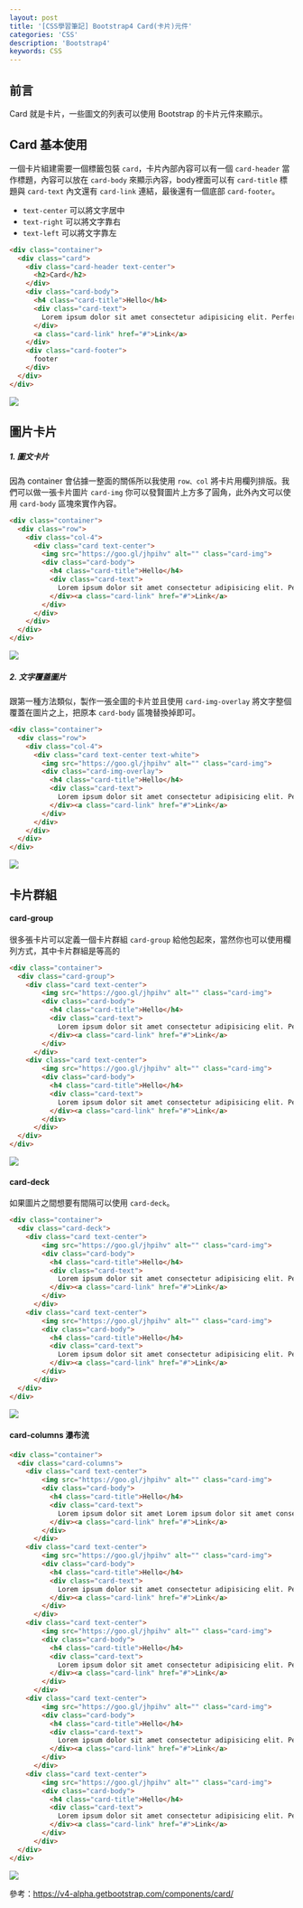 ```yaml
---
layout: post
title: '[CSS學習筆記] Bootstrap4 Card(卡片)元件'
categories: 'CSS'
description: 'Bootstrap4'
keywords: CSS
---
```


## 前言
Card 就是卡片，一些圖文的列表可以使用 Bootstrap 的卡片元件來顯示。

##  Card 基本使用
一個卡片組建需要一個標籤包裝 `card`，卡片內部內容可以有一個 `card-header` 當作標題，內容可以放在 `card-body` 來顯示內容，body裡面可以有 `card-title` 標題與 `card-text` 內文還有 `card-link` 連結，最後還有一個底部 `card-footer`。

- `text-center` 可以將文字居中
- `text-right` 可以將文字靠右
- `text-left` 可以將文字靠左

```html
<div class="container">
  <div class="card">
    <div class="card-header text-center">
      <h2>Card</h2>
    </div>
    <div class="card-body">
      <h4 class="card-title">Hello</h4>
      <div class="card-text">
        Lorem ipsum dolor sit amet consectetur adipisicing elit. Perferendis hic ut quae laborum at qui.
      </div>
      <a class="card-link" href="#">Link</a>
    </div>
    <div class="card-footer">
      footer
    </div>
  </div>
</div>
```

<img src="/images/posts/css/2018/img1070113-13.png">

## 圖片卡片

##### 1. 圖文卡片
因為 container 會佔據一整面的關係所以我使用 `row、col` 將卡片用欄列排版。我們可以做一張卡片圖片 `card-img` 你可以發賢圖片上方多了圓角，此外內文可以使用 `card-body` 區塊來實作內容。 

```html
<div class="container">
  <div class="row">
    <div class="col-4">
      <div class="card text-center">
        <img src="https://goo.gl/jhpihv" alt="" class="card-img">
        <div class="card-body">
          <h4 class="card-title">Hello</h4>
          <div class="card-text">
            Lorem ipsum dolor sit amet consectetur adipisicing elit. Perferendis hic ut quae laborum at qui.
          </div><a class="card-link" href="#">Link</a>
        </div>
      </div>
    </div>
  </div>
</div>
```

<img src="/images/posts/css/2018/img1070113-15.png">


##### 2. 文字覆蓋圖片
跟第一種方法類似，製作一張全圖的卡片並且使用 `card-img-overlay` 將文字整個覆蓋在圖片之上，把原本 `card-body` 區塊替換掉即可。

```html
<div class="container">
  <div class="row">
    <div class="col-4">
      <div class="card text-center text-white">
        <img src="https://goo.gl/jhpihv" alt="" class="card-img">
        <div class="card-img-overlay">
          <h4 class="card-title">Hello</h4>
          <div class="card-text">
            Lorem ipsum dolor sit amet consectetur adipisicing elit. Perferendis hic ut quae laborum at qui.
          </div><a class="card-link" href="#">Link</a>
        </div>
      </div>
    </div>
  </div>
</div>
```

<img src="/images/posts/css/2018/img1070113-14.png">

## 卡片群組

#### card-group
很多張卡片可以定義一個卡片群組 `card-group` 給他包起來，當然你也可以使用欄列方式，其中卡片群組是等高的

```html
<div class="container">
  <div class="card-group">
    <div class="card text-center">
        <img src="https://goo.gl/jhpihv" alt="" class="card-img">
        <div class="card-body">
          <h4 class="card-title">Hello</h4>
          <div class="card-text">
            Lorem ipsum dolor sit amet consectetur adipisicing elit. Perferendis hic ut quae laborum at qui.
          </div><a class="card-link" href="#">Link</a>
        </div>
      </div>
    <div class="card text-center">
        <img src="https://goo.gl/jhpihv" alt="" class="card-img">
        <div class="card-body">
          <h4 class="card-title">Hello</h4>
          <div class="card-text">
            Lorem ipsum dolor sit amet consectetur adipisicing elit. Perferendis hic ut quae laborum at qui.
          </div><a class="card-link" href="#">Link</a>
        </div>
      </div>
  </div>
</div>
```

<img src="/images/posts/css/2018/img1070113-16.png">

#### card-deck
如果圖片之間想要有間隔可以使用 `card-deck`。

```html
<div class="container">
  <div class="card-deck">
    <div class="card text-center">
        <img src="https://goo.gl/jhpihv" alt="" class="card-img">
        <div class="card-body">
          <h4 class="card-title">Hello</h4>
          <div class="card-text">
            Lorem ipsum dolor sit amet consectetur adipisicing elit. Perferendis hic ut quae laborum at qui.
          </div><a class="card-link" href="#">Link</a>
        </div>
      </div>
    <div class="card text-center">
        <img src="https://goo.gl/jhpihv" alt="" class="card-img">
        <div class="card-body">
          <h4 class="card-title">Hello</h4>
          <div class="card-text">
            Lorem ipsum dolor sit amet consectetur adipisicing elit. Perferendis hic ut quae laborum at qui.
          </div><a class="card-link" href="#">Link</a>
        </div>
      </div>
  </div>
</div>
```

<img src="/images/posts/css/2018/img1070113-17.png">

#### card-columns 瀑布流


```html
<div class="container">
  <div class="card-columns">
    <div class="card text-center">
        <img src="https://goo.gl/jhpihv" alt="" class="card-img">
        <div class="card-body">
          <h4 class="card-title">Hello</h4>
          <div class="card-text">
            Lorem ipsum dolor sit amet Lorem ipsum dolor sit amet consectetur adipisicing elit. Perferendis hic ut quae laborum at qui.Lorem ipsum dolor sit amet consectetur adipisicing elit. Perferendis hic ut quae laborum at qui. ut quae laborum at qui.
          </div><a class="card-link" href="#">Link</a>
        </div>
      </div>
    <div class="card text-center">
        <img src="https://goo.gl/jhpihv" alt="" class="card-img">
        <div class="card-body">
          <h4 class="card-title">Hello</h4>
          <div class="card-text">
            Lorem ipsum dolor sit amet consectetur adipisicing elit. Perferendis hic ut quae laborum at qui.
          </div><a class="card-link" href="#">Link</a>
        </div>
      </div>
    <div class="card text-center">
        <img src="https://goo.gl/jhpihv" alt="" class="card-img">
        <div class="card-body">
          <h4 class="card-title">Hello</h4>
          <div class="card-text">
            Lorem ipsum dolor sit amet consectetur adipisicing elit. Perferendis hic ut quae laborum at qui.
          </div><a class="card-link" href="#">Link</a>
        </div>
      </div>
    <div class="card text-center">
        <img src="https://goo.gl/jhpihv" alt="" class="card-img">
        <div class="card-body">
          <h4 class="card-title">Hello</h4>
          <div class="card-text">
            Lorem ipsum dolor sit amet consectetur adipisicing elit. Perferendis hic ut quae laborum at qui.Lorem ipsum dolor sit amet consectetur adipisicing elit. Perferendis hic ut quae laborum at qui.Lorem ipsum dolor sit amet consectetur adipisicing elit. Perferendis hic ut quae laborum at qui.
          </div><a class="card-link" href="#">Link</a>
        </div>
      </div>
    <div class="card text-center">
        <img src="https://goo.gl/jhpihv" alt="" class="card-img">
        <div class="card-body">
          <h4 class="card-title">Hello</h4>
          <div class="card-text">
            Lorem ipsum dolor sit amet consectetur adipisicing elit. Perferendis hic ut quae laborum at qui.Lorem ipsum dolor sit amet consectetur adipisicing elit. Perferendis hic ut quae laborum at qui.Lorem ipsum dolor sit amet consectetur adipisicing elit. Perferendis hic ut quae laborum at qui.
          </div><a class="card-link" href="#">Link</a>
        </div>
      </div>
  </div>
</div>
```

<img src="/images/posts/css/2018/img1070113-18.png">


參考：https://v4-alpha.getbootstrap.com/components/card/

